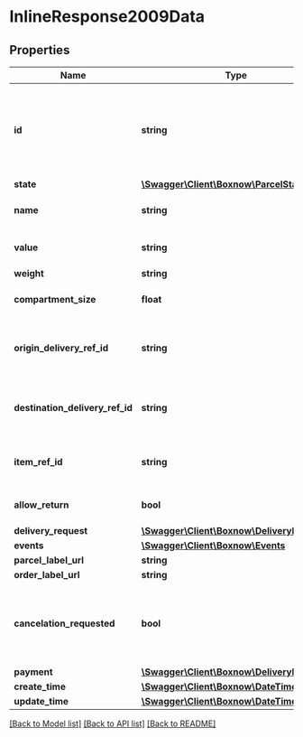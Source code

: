 # InlineResponse2009Data

## Properties
Name | Type | Description | Notes
------------ | ------------- | ------------- | -------------
**id** | **string** | Reference number in our system. You should use this when contacting support | 
**state** | [**\Swagger\Client\Boxnow\ParcelState**](ParcelState.md) |  | 
**name** | **string** | Name for the parcel contents | [optional] 
**value** | **string** | Value in default current | [optional] 
**weight** | **string** | Weight in kg | [optional] 
**compartment_size** | **float** | Selected compartment size | [optional] 
**origin_delivery_ref_id** | **string** | Parcel ID in origin delivery partner system | [optional] 
**destination_delivery_ref_id** | **string** | Parcel ID in destination delivery partner system | [optional] 
**item_ref_id** | **string** | Parcel reference number in your system | [optional] 
**allow_return** | **bool** | Selected return value of the order | [optional] 
**delivery_request** | [**\Swagger\Client\Boxnow\DeliveryRequest**](DeliveryRequest.md) |  | 
**events** | [**\Swagger\Client\Boxnow\Events**](Events.md) |  | [optional] 
**parcel_label_url** | **string** |  | [optional] 
**order_label_url** | **string** |  | [optional] 
**cancelation_requested** | **bool** | True if you or system administrator had requested parcel cancelation | 
**payment** | [**\Swagger\Client\Boxnow\DeliveryPayment**](DeliveryPayment.md) |  | [optional] 
**create_time** | [**\Swagger\Client\Boxnow\\DateTime**](\DateTime.md) |  | [optional] 
**update_time** | [**\Swagger\Client\Boxnow\\DateTime**](\DateTime.md) |  | [optional] 

[[Back to Model list]](../../README.md#documentation-for-models) [[Back to API list]](../../README.md#documentation-for-api-endpoints) [[Back to README]](../../README.md)

